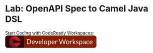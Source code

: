 
# Lab: OpenAPI Spec to Camel Java DSL

Start Coding with CodeReady Workspaces: [![Start Coding!](developer-workspace.svg)](https://codeready-openshift-workspaces.apps.cluster-943d.943d.example.opentlc.com/f?url=https://github.com/pittar-workshops/fuse7-lab-openapi-to-java/tree/main)


